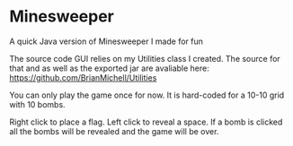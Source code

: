 # Minesweeper
A quick Java version of Minesweeper I made for fun

The source code GUI relies on my Utilities class I created. The source for that and as well as the exported jar are avaliable here: https://github.com/BrianMichell/Utilities

You can only play the game once for now. It is hard-coded for a 10-10 grid with 10 bombs. 

Right click to place a flag.
Left click to reveal a space. If a bomb is clicked all the bombs will be revealed and the game will be over.
